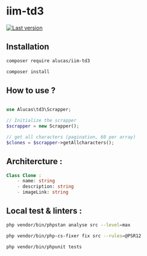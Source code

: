 # iim-td3

[![Last version](https://img.shields.io/packagist/v/alucas/iim-td3?maxAge=3600)](https://packagist.org/packages/alucas/iim-td3)

## Installation

```bash
composer require alucas/iim-td3
```

```bash
composer install
```

## How to use ? 

```php

use Alucas\td3\Scrapper;

// Initialize the scrapper
$scrapper = new Scrapper();

// get all characters (pagination, 60 per array)
$clones = $scrapper->getAllcharacters();

```

## Architercture :

```php
Class Clone :
    - name: string
    - description: string
    - imageLink: string

```

## Local test & linters :

```bash
php vendor/bin/phpstan analyse src --level=max
```

```bash
php vendor/bin/php-cs-fixer fix src --rules=@PSR12
```

```bash
php vendor/bin/phpunit tests
```